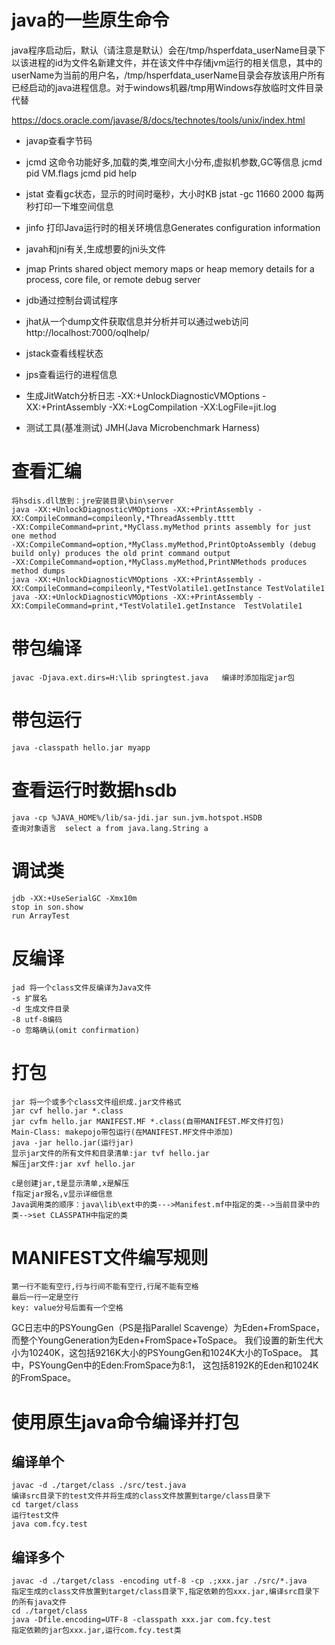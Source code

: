 # java的一些原生命令

java程序启动后，默认（请注意是默认）会在/tmp/hsperfdata_userName目录下以该进程的id为文件名新建文件，并在该文件中存储jvm运行的相关信息，其中的userName为当前的用户名，/tmp/hsperfdata_userName目录会存放该用户所有已经启动的java进程信息。对于windows机器/tmp用Windows存放临时文件目录代替

https://docs.oracle.com/javase/8/docs/technotes/tools/unix/index.html

+ javap查看字节码
+ jcmd  这命令功能好多,加载的类,堆空间大小分布,虚拟机参数,GC等信息   jcmd pid VM.flags     jcmd pid help
+ jstat 查看gc状态，显示的时间时毫秒，大小时KB    jstat -gc 11660 2000    每两秒打印一下堆空间信息

+ jinfo 打印Java运行时的相关环境信息Generates configuration information

+ javah和jni有关,生成想要的jni头文件
+ jmap Prints shared object memory maps or heap memory details for a process, core file, or remote debug server

+ jdb通过控制台调试程序

+ jhat从一个dump文件获取信息并分析并可以通过web访问http://localhost:7000/oqlhelp/

+ jstack查看线程状态

+ jps查看运行的进程信息

+ 生成JitWatch分析日志
  -XX:+UnlockDiagnosticVMOptions -XX:+PrintAssembly -XX:+LogCompilation -XX:LogFile=jit.log

+ 测试工具(基准测试)  JMH(Java Microbenchmark Harness)

# 查看汇编

	将hsdis.dll放到：jre安装目录\bin\server
	java -XX:+UnlockDiagnosticVMOptions -XX:+PrintAssembly -XX:CompileCommand=compileonly,*ThreadAssembly.tttt 
	-XX:CompileCommand=print,*MyClass.myMethod prints assembly for just one method
	-XX:CompileCommand=option,*MyClass.myMethod,PrintOptoAssembly (debug build only) produces the old print command output
	-XX:CompileCommand=option,*MyClass.myMethod,PrintNMethods produces method dumps
	java -XX:+UnlockDiagnosticVMOptions -XX:+PrintAssembly -XX:CompileCommand=compileonly,*TestVolatile1.getInstance TestVolatile1
	java -XX:+UnlockDiagnosticVMOptions -XX:+PrintAssembly -XX:CompileCommand=print,*TestVolatile1.getInstance  TestVolatile1
# 带包编译

	javac -Djava.ext.dirs=H:\lib springtest.java   编译时添加指定jar包
# 带包运行
	java -classpath hello.jar myapp
# 查看运行时数据hsdb
	java -cp %JAVA_HOME%/lib/sa-jdi.jar sun.jvm.hotspot.HSDB
	查询对象语言	select a from java.lang.String a
# 调试类
	jdb -XX:+UseSerialGC -Xmx10m
	stop in son.show
	run ArrayTest
# 反编译
	jad 将一个class文件反编译为Java文件
	-s 扩展名
	-d 生成文件目录
	-8 utf-8编码
	-o 忽略确认(omit confirmation)
# 打包
	jar 将一个或多个class文件组织成.jar文件格式
	jar cvf hello.jar *.class
	jar cvfm hello.jar MANIFEST.MF *.class(自带MANIFEST.MF文件打包)
	Main-Class: makepojo带包运行(在MANIFEST.MF文件中添加)
	java -jar hello.jar(运行jar)
	显示jar文件的所有文件和目录清单:jar tvf hello.jar
	解压jar文件:jar xvf hello.jar
	
	c是创建jar,t是显示清单,x是解压
	f指定jar报名,v显示详细信息
	Java调用类的顺序：java\lib\ext中的类--->Manifest.mf中指定的类-->当前目录中的类-->set CLASSPATH中指定的类

# MANIFEST文件编写规则
	第一行不能有空行,行与行间不能有空行,行尾不能有空格
	最后一行一定是空行
	key: value分号后面有一个空格
GC日志中的PSYoungGen（PS是指Parallel Scavenge）为Eden+FromSpace，
而整个YoungGeneration为Eden+FromSpace+ToSpace。
我们设置的新生代大小为10240K，这包括9216K大小的PSYoungGen和1024K大小的ToSpace。
其中，PSYoungGen中的Eden:FromSpace为8:1，
这包括8192K的Eden和1024K的FromSpace。	

# 使用原生java命令编译并打包
## 编译单个
    javac -d ./target/class ./src/test.java
    编译src目录下的test文件并将生成的class文件放置到targe/class目录下
    cd target/class
    运行test文件
    java com.fcy.test
## 编译多个
    javac -d ./target/class -encoding utf-8 -cp .;xxx.jar ./src/*.java
    指定生成的class文件放置到target/class目录下,指定依赖的包xxx.jar,编译src目录下的所有java文件
    cd ./target/class
    java -Dfile.encoding=UTF-8 -classpath xxx.jar com.fcy.test
    指定依赖的jar包xxx.jar,运行com.fcy.test类






